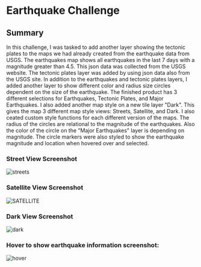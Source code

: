 # Earthquake Challenge

## Summary
In this challenge, I was tasked to add another layer showing the tectonic plates to the maps we had already created from the earthquake data from USGS.  The earthquakes map shows all earthquakes in the last 7 days with a magnitude greater than 4.5.  This json data was collected from the USGS website.  The tectonic plates layer was added by using json data also from the USGS site.  In addition to the earthquakes and tectonic plates layers, I added another layer to show different color and radius size circles dependent on the size of the earthquake.  The finished product has 3 different selections for Earthquakes, Tectonic Plates, and Major Earthquakes.  I also added another map style on a new tile layer "Dark".  This gives the map 3 different map style views: Streets, Satellite, and Dark. I also ceated custom style functions for each different version of the maps.  The radius of the circles are relational to the magnitude of the earthquakes.  Also the color of the circle on the "Major Earthquakes" layer is depending on magnitude.  The circle markers were also styled to show the earthquake magnitude and location when hovered over and selected. 
### Street View Screenshot
![streets](https://user-images.githubusercontent.com/45715246/221267028-c024dacb-63a5-4289-9bd7-6b0654fdc580.png)


### Satellite View Screenshot
![SATELLITE](https://user-images.githubusercontent.com/45715246/221267132-c12224ee-03ff-44d5-85d7-c4be3d2f4235.png)


### Dark View Screenshot
![dark](https://user-images.githubusercontent.com/45715246/221267212-52959098-62c5-4f5f-b668-d8995d715bc1.png)


### Hover to show earthquake information screenshot:
![hover](https://user-images.githubusercontent.com/45715246/221426634-b0f24d7b-4f3a-4868-a454-1416d7930ec3.png)

